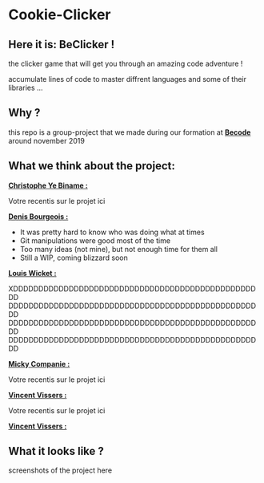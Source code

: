 # Cookie-Clicker

## Here it is: BeClicker !

the clicker game that will get you through an amazing code adventure !

accumulate lines of code to master diffrent languages and some of their libraries ...

## Why ?

this repo is a group-project that we made during our formation at [**Becode**](https://www.becode.org/register/index.html) around november 2019

## What we think about the project:

[**Christophe Ye Biname :**](https://github.com/christophe-ye-biname)

Votre recentis sur le projet ici

[**Denis Bourgeois :**](https://github.com/Debourgeo)

-   It was pretty hard to know who was doing what at times
-   Git manipulations were good most of the time
-   Too many ideas (not mine), but not enough time for them all
-   Still a WIP, coming blizzard soon

[**Louis Wicket :**](https://github.com/512LouisWicket)

XDDDDDDDDDDDDDDDDDDDDDDDDDDDDDDDDDDDDDDDDDDDDDDDDDD
DDDDDDDDDDDDDDDDDDDDDDDDDDDDDDDDDDDDDDDDDDDDDDDDDDD
DDDDDDDDDDDDDDDDDDDDDDDDDDDDDDDDDDDDDDDDDDDDDDDDDDD
DDDDDDDDDDDDDDDDDDDDDDDDDDDDDDDDDDDDDDDDDDDDDDDDDDD

[__Micky Companie :__](https://github.com/MickyCompanie)    

Votre recentis sur le projet ici  

[__Vincent Vissers :__](https://github.com/Vincent-120)    

Votre recentis sur le projet ici

[**Vincent Vissers :**](https://github.com/Vincent-120)

## What it looks like ?

screenshots of the project here
